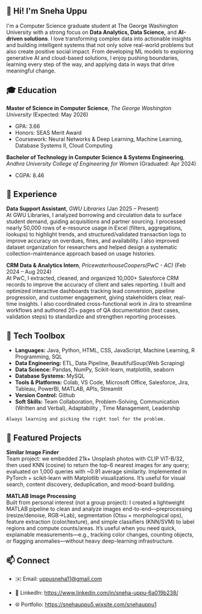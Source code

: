 ##  👋 Hi! I'm Sneha Uppu
I'm a Computer Science graduate student at The George Washington University with a strong focus on **Data Analytics, Data Science,** and **AI-driven solutions**. I love transforming complex data into actionable insights and building intelligent systems that not only solve real-world problems but also create positive social impact. From developing ML models to exploring generative AI and cloud-based solutions, I enjoy pushing boundaries, learning every step of the way, and applying data in ways that drive meaningful change. 

## 🎓 Education
**Master of Science in Computer Science**, *The George Washington University* (Expected: May 2026)
- GPA: 3.66 
- Honors: SEAS Merit Award
- Coursework: Neural Networks & Deep Learning, Machine Learning, Database Systems II, Cloud Computing

**Bachelor of Technology in Computer Science & Systems Engineering**, *Andhra University College of Engineering for Women* (Graduated: Apr 2024)
- CGPA: 8.46

## 💼 Experience

**Data Support Assistant**, *GWU Libraries* (Jan 2025 – Present) <br>
At GWU Libraries, I analyzed borrowing and circulation data to surface student demand, guiding acquisitions and partner sourcing. I processed nearly 50,000 rows of e-resource usage in Excel (filters, aggregations, lookups) to highlight trends, and structured/validated transaction logs to improve accuracy on overdues, fines, and availability. I also improved dataset organization for researchers and helped design a systematic collection-maintenance approach based on usage histories.

**CRM Data & Analytics Intern**, *PricewaterhouseCoopers(PwC - AC)* (Feb 2024 – Aug 2024) <br>
At PwC, I extracted, cleaned, and organized 10,000+ Salesforce CRM records to improve the accuracy of client and sales reporting. I built and optimized interactive dashboards tracking lead conversion, pipeline progression, and customer engagement, giving stakeholders clear, real-time insights. I also coordinated cross-functional work in Jira to streamline workflows and authored 20+ pages of QA documentation (test cases, validation steps) to standardize and strengthen reporting processes.

## 🧰 Tech Toolbox

- **Languages:**	Java,	Python,	HTML,	CSS,	JavaScript,	Machine	Learning,	R	Programming,	SQL	
- **Data	Engineering:**	ETL, Data Pipeline,	BeautifulSoup(Web	Scraping)	
- **Data	Science:**	Pandas,	NumPy,	Scikit-learn,	matplotlib,	seaborn	
- **Database	Systems:**	MySQL	
- **Tools	&	Platforms:**	Colab,	VS	Code,	Microsoft	Office,	Salesforce,	Jira,	Tableau,	PowerBI,	MATLAB,	APIs,	Streamlit
- **Version Control:** Github
- **Soft	Skills:**	Team	Collaboration,	Problem-Solving,	Communication	(Written	and	Verbal),	Adaptability	,	Time Management,	Leadership	
```
Always learning and picking the right tool for the problem.
```

## 🚀 Featured Projects

**Similar Image Finder** <br>
Team project: we embedded 21k+ Unsplash photos with CLIP ViT-B/32, then used KNN (cosine) to return the top-6 nearest images for any query; evaluated on 1,000 queries with ~0.91 average similarity. Implemented in PyTorch + scikit-learn with Matplotlib visualizations. It’s useful for visual search, content discovery, deduplication, and mood-board building.

**MATLAB Image Processing** <br>
Built from personal interest (not a group project): I created a lightweight MATLAB pipeline to clean and analyze images end-to-end—preprocessing (resize/denoise, RGB→Lab), segmentation (Otsu + morphological ops), feature extraction (color/texture), and simple classifiers (KNN/SVM) to label regions and compute counts/areas. It’s useful when you need quick, explainable measurements—e.g., tracking color changes, counting objects, or flagging anomalies—without heavy deep-learning infrastructure.

## 📫 Connect

- ✉️ Email: uppusneha11@gmail.com

- 💼 LinkedIn: https://www.linkedin.com/in/sneha-uppu-6a019b238/

- 🌐 Portfolio: https://snehauppu5.wixsite.com/snehauppu1
